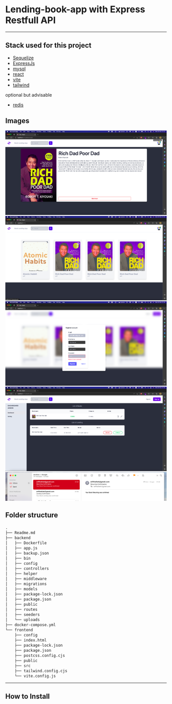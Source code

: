 # **Lending-book-app with Express Restfull API**

---

## Stack used for this project

- [Sequelize](https://sequelize.org/)
- [ExpressJs](https://expressjs.com/)
- [mysql](https://www.mysql.com/)
- [react](https://reactjs.org/)
- [vite](https://vitejs.dev/)
- [tailwind](https://tailwindcss.com/)

optional but advisable

- [redis](https://redis.io/)


## **Images**

![](https://github.com/arifth/Lend_book_app/blob/main/images/Screen%20Shot%202023-02-20%20at%2001.51.40.png)
![](https://github.com/arifth/Lend_book_app/blob/main/images/Screen%20Shot%202023-02-20%20at%2001.52.38.png)
![](https://github.com/arifth/Lend_book_app/blob/main/images/Screen%20Shot%202023-02-20%20at%2001.53.13.png)
![](https://github.com/arifth/Lend_book_app/blob/main/images/Screen%20Shot%202023-02-20%20at%2001.53.31.png)
![](https://github.com/arifth/Lend_book_app/blob/main/images/Screen%20Shot%202023-02-20%20at%2009.49.57.png)




## **Folder structure**



```
.
├── Readme.md
├── backend
│   ├── Dockerfile
│   ├── app.js
│   ├── backup.json
│   ├── bin
│   ├── config
│   ├── controllers
│   ├── helper
│   ├── middleware
│   ├── migrations
│   ├── models
│   ├── package-lock.json
│   ├── package.json
│   ├── public
│   ├── routes
│   ├── seeders
│   └── uploads
├── docker-compose.yml
└── frontend
    ├── config
    ├── index.html
    ├── package-lock.json
    ├── package.json
    ├── postcss.config.cjs
    ├── public
    ├── src
    ├── tailwind.config.cjs
    └── vite.config.js

```

---

## **How to Install**
